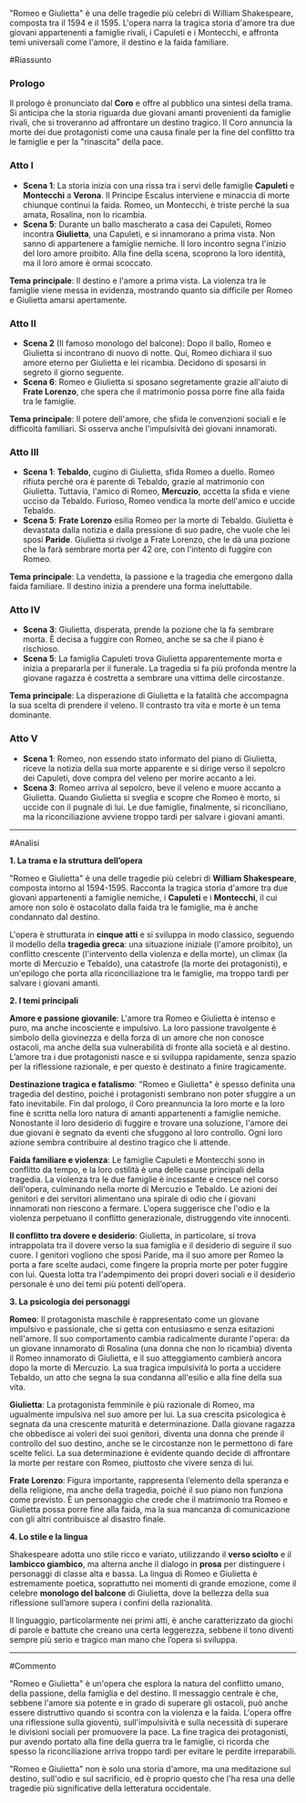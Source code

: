 "Romeo e Giulietta" è una delle tragedie più celebri di William Shakespeare, composta tra il 1594 e il 1595. L'opera narra la tragica storia d'amore tra due giovani appartenenti a famiglie rivali, i Capuleti e i Montecchi, e affronta temi universali come l'amore, il destino e la faida familiare.

#Riassunto 
### **Prologo**

Il prologo è pronunciato dal **Coro** e offre al pubblico una sintesi della trama. Si anticipa che la storia riguarda due giovani amanti provenienti da famiglie rivali, che si troveranno ad affrontare un destino tragico. Il Coro annuncia la morte dei due protagonisti come una causa finale per la fine del conflitto tra le famiglie e per la "rinascita" della pace.

### **Atto I**

- **Scena 1**: La storia inizia con una rissa tra i servi delle famiglie **Capuleti** e **Montecchi** a **Verona**. Il Principe Escalus interviene e minaccia di morte chiunque continui la faida. Romeo, un Montecchi, è triste perché la sua amata, Rosalina, non lo ricambia.
- **Scena 5**: Durante un ballo mascherato a casa dei Capuleti, Romeo incontra **Giulietta**, una Capuleti, e si innamorano a prima vista. Non sanno di appartenere a famiglie nemiche. Il loro incontro segna l'inizio del loro amore proibito. Alla fine della scena, scoprono la loro identità, ma il loro amore è ormai scoccato.

**Tema principale**: Il destino e l'amore a prima vista. La violenza tra le famiglie viene messa in evidenza, mostrando quanto sia difficile per Romeo e Giulietta amarsi apertamente.

### **Atto II**

- **Scena 2** (Il famoso monologo del balcone): Dopo il ballo, Romeo e Giulietta si incontrano di nuovo di notte. Qui, Romeo dichiara il suo amore eterno per Giulietta e lei ricambia. Decidono di sposarsi in segreto il giorno seguente.
- **Scena 6**: Romeo e Giulietta si sposano segretamente grazie all'aiuto di **Frate Lorenzo**, che spera che il matrimonio possa porre fine alla faida tra le famiglie.

**Tema principale**: Il potere dell'amore, che sfida le convenzioni sociali e le difficoltà familiari. Si osserva anche l'impulsività dei giovani innamorati.

### **Atto III**

- **Scena 1**: **Tebaldo**, cugino di Giulietta, sfida Romeo a duello. Romeo rifiuta perché ora è parente di Tebaldo, grazie al matrimonio con Giulietta. Tuttavia, l'amico di Romeo, **Mercuzio**, accetta la sfida e viene ucciso da Tebaldo. Furioso, Romeo vendica la morte dell'amico e uccide Tebaldo.
- **Scena 5**: **Frate Lorenzo** esilia Romeo per la morte di Tebaldo. Giulietta è devastata dalla notizia e dalla pressione di suo padre, che vuole che lei sposi **Paride**. Giulietta si rivolge a Frate Lorenzo, che le dà una pozione che la farà sembrare morta per 42 ore, con l'intento di fuggire con Romeo.

**Tema principale**: La vendetta, la passione e la tragedia che emergono dalla faida familiare. Il destino inizia a prendere una forma ineluttabile.

### **Atto IV**

- **Scena 3**: Giulietta, disperata, prende la pozione che la fa sembrare morta. È decisa a fuggire con Romeo, anche se sa che il piano è rischioso.
- **Scena 5**: La famiglia Capuleti trova Giulietta apparentemente morta e inizia a prepararla per il funerale. La tragedia si fa più profonda mentre la giovane ragazza è costretta a sembrare una vittima delle circostanze.

**Tema principale**: La disperazione di Giulietta e la fatalità che accompagna la sua scelta di prendere il veleno. Il contrasto tra vita e morte è un tema dominante.

### **Atto V**

- **Scena 1**: Romeo, non essendo stato informato del piano di Giulietta, riceve la notizia della sua morte apparente e si dirige verso il sepolcro dei Capuleti, dove compra del veleno per morire accanto a lei.
- **Scena 3**: Romeo arriva al sepolcro, beve il veleno e muore accanto a Giulietta. Quando Giulietta si sveglia e scopre che Romeo è morto, si uccide con il pugnale di lui. Le due famiglie, finalmente, si riconciliano, ma la riconciliazione avviene troppo tardi per salvare i giovani amanti.

---
#Analisi 

**1. La trama e la struttura dell’opera**

"Romeo e Giulietta" è una delle tragedie più celebri di **William Shakespeare**, composta intorno al 1594-1595. Racconta la tragica storia d'amore tra due giovani appartenenti a famiglie nemiche, i **Capuleti** e i **Montecchi**, il cui amore non solo è ostacolato dalla faida tra le famiglie, ma è anche condannato dal destino.

L'opera è strutturata in **cinque atti** e si sviluppa in modo classico, seguendo il modello della **tragedia greca**: una situazione iniziale (l'amore proibito), un conflitto crescente (l'intervento della violenza e della morte), un climax (la morte di Mercuzio e Tebaldo), una catastrofe (la morte dei protagonisti), e un'epilogo che porta alla riconciliazione tra le famiglie, ma troppo tardi per salvare i giovani amanti.

**2. I temi principali**

**Amore e passione giovanile**: L'amore tra Romeo e Giulietta è intenso e puro, ma anche incosciente e impulsivo. La loro passione travolgente è simbolo della giovinezza e della forza di un amore che non conosce ostacoli, ma anche della sua vulnerabilità di fronte alla società e al destino. L’amore tra i due protagonisti nasce e si sviluppa rapidamente, senza spazio per la riflessione razionale, e per questo è destinato a finire tragicamente.

**Destinazione tragica e fatalismo**: "Romeo e Giulietta" è spesso definita una tragedia del destino, poiché i protagonisti sembrano non poter sfuggire a un fato inevitabile. Fin dal prologo, il Coro preannuncia la loro morte e la loro fine è scritta nella loro natura di amanti appartenenti a famiglie nemiche. Nonostante il loro desiderio di fuggire e trovare una soluzione, l'amore dei due giovani è segnato da eventi che sfuggono al loro controllo. Ogni loro azione sembra contribuire al destino tragico che li attende.

**Faida familiare e violenza**: Le famiglie Capuleti e Montecchi sono in conflitto da tempo, e la loro ostilità è una delle cause principali della tragedia. La violenza tra le due famiglie è incessante e cresce nel corso dell'opera, culminando nella morte di Mercuzio e Tebaldo. Le azioni dei genitori e dei servitori alimentano una spirale di odio che i giovani innamorati non riescono a fermare. L'opera suggerisce che l'odio e la violenza perpetuano il conflitto generazionale, distruggendo vite innocenti.

**Il conflitto tra dovere e desiderio**: Giulietta, in particolare, si trova intrappolata tra il dovere verso la sua famiglia e il desiderio di seguire il suo cuore. I genitori vogliono che sposi Paride, ma il suo amore per Romeo la porta a fare scelte audaci, come fingere la propria morte per poter fuggire con lui. Questa lotta tra l'adempimento dei propri doveri sociali e il desiderio personale è uno dei temi più potenti dell’opera.

**3. La psicologia dei personaggi**

**Romeo**: Il protagonista maschile è rappresentato come un giovane impulsivo e passionale, che si getta con entusiasmo e senza esitazioni nell'amore. Il suo comportamento cambia radicalmente durante l'opera: da un giovane innamorato di Rosalina (una donna che non lo ricambia) diventa il Romeo innamorato di Giulietta, e il suo atteggiamento cambierà ancora dopo la morte di Mercuzio. La sua tragica impulsività lo porta a uccidere Tebaldo, un atto che segna la sua condanna all'esilio e alla fine della sua vita.

**Giulietta**: La protagonista femminile è più razionale di Romeo, ma ugualmente impulsiva nel suo amore per lui. La sua crescita psicologica è segnata da una crescente maturità e determinazione. Dalla giovane ragazza che obbedisce ai voleri dei suoi genitori, diventa una donna che prende il controllo del suo destino, anche se le circostanze non le permettono di fare scelte felici. La sua determinazione è evidente quando decide di affrontare la morte per restare con Romeo, piuttosto che vivere senza di lui.

**Frate Lorenzo**: Figura importante, rappresenta l’elemento della speranza e della religione, ma anche della tragedia, poiché il suo piano non funziona come previsto. È un personaggio che crede che il matrimonio tra Romeo e Giulietta possa porre fine alla faida, ma la sua mancanza di comunicazione con gli altri contribuisce al disastro finale.

**4. Lo stile e la lingua**

Shakespeare adotta uno stile ricco e variato, utilizzando il **verso sciolto** e il **lambicco giambico**, ma alterna anche il dialogo in **prosa** per distinguere i personaggi di classe alta e bassa. La lingua di Romeo e Giulietta è estremamente poetica, soprattutto nei momenti di grande emozione, come il celebre **monologo del balcone** di Giulietta, dove la bellezza della sua riflessione sull’amore supera i confini della razionalità.

Il linguaggio, particolarmente nei primi atti, è anche caratterizzato da giochi di parole e battute che creano una certa leggerezza, sebbene il tono diventi sempre più serio e tragico man mano che l’opera si sviluppa.

---
#Commento 

"Romeo e Giulietta" è un'opera che esplora la natura del conflitto umano, della passione, della famiglia e del destino. Il messaggio centrale è che, sebbene l'amore sia potente e in grado di superare gli ostacoli, può anche essere distruttivo quando si scontra con la violenza e la faida. L'opera offre una riflessione sulla gioventù, sull'impulsività e sulla necessità di superare le divisioni sociali per promuovere la pace. La fine tragica dei protagonisti, pur avendo portato alla fine della guerra tra le famiglie, ci ricorda che spesso la riconciliazione arriva troppo tardi per evitare le perdite irreparabili.

"Romeo e Giulietta" non è solo una storia d'amore, ma una meditazione sul destino, sull'odio e sul sacrificio, ed è proprio questo che l'ha resa una delle tragedie più significative della letteratura occidentale.